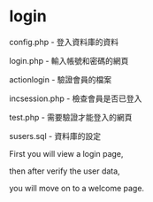 # login

config.php - 登入資料庫的資料

login.php - 輸入帳號和密碼的網頁

actionlogin - 驗證會員的檔案

incsession.php - 檢查會員是否已登入

test.php - 需要驗證才能登入的網頁

susers.sql - 資料庫的設定

First you will view a login page,

then after verify the user data, 

you will move on to a welcome page.
